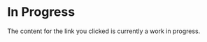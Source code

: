 # In Progress

The content for the link you clicked is currently a work in progress.

<Button-Go-Back/>

